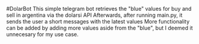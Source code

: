 #DolarBot
This simple telegram bot retrieves the "blue" values for buy and sell in argentina via the dolarsi API
Afterwards, after running main.py, it sends the user a short messages with the latest values
More functionality can be added by adding more values aside from the "blue", but I deemed it unnecesary for my use case.